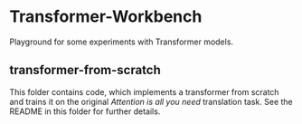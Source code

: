 # Transformer-Workbench

Playground for some experiments with Transformer models.

## transformer-from-scratch

This folder contains code, which implements a transformer from scratch and trains it on the original *Attention is all you need* translation task. See the README in this folder for further details.

